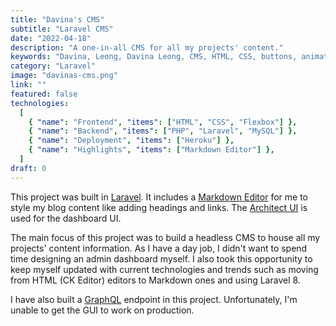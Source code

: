 ```yaml
---
title: "Davina's CMS"
subtitle: "Laravel CMS"
date: "2022-04-18"
description: "A one-in-all CMS for all my projects' content."
keywords: "Davina, Leong, Davina Leong, CMS, HTML, CSS, buttons, animation, css animation, flex, flexbox, Laravel, PHP, projects"
category: "Laravel"
image: "davinas-cms.png"
link: ""
featured: false
technologies:
  [
    { "name": "Frontend", "items": ["HTML", "CSS", "Flexbox"] },
    { "name": "Backend", "items": ["PHP", "Laravel", "MySQL"] },
    { "name": "Deployment", "items": ["Heroku"] },
    { "name": "Highlights", "items": ["Markdown Editor"] },
  ]
draft: 0
---
```


This project was built in [Laravel](https://laravel.com/). It includes a [Markdown Editor](https://ui.toast.com/tui-editor) for me to style my blog content like adding headings and links. The [Architect UI](https://dashboardpack.com/live-demo-preview/?livedemo=290) is used for the dashboard UI.

The main focus of this project was to build a headless CMS to house all my projects' content information. As I have a day job, I didn't want to spend time designing an admin dashboard myself. I also took this opportunity to keep myself updated with current technologies and trends such as moving from HTML (CK Editor) editors to Markdown ones and using Laravel 8.

I have also built a [GraphQL](https://graphql.org/) endpoint in this project. Unfortunately, I'm unable to get the GUI to work on production.
